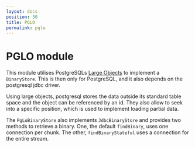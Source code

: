 ```yaml
---
layout: docs
position: 30
title: PGLO
permalink: pglo
---
```


# PGLO module

This module utilises PostgreSQLs [Large
Objects](https://www.postgresql.org/docs/current/largeobjects.html) to
implement a `BinaryStore`. This is then only for PostgreSQL, and it
also depends on the postgresql jdbc driver.

Using large objects, postgresql stores the data outside its standard
table space and the object can be referenced by an id. They also allow
to seek into a specific position, which is used to implement loading
partial data.

The `PgLoBinaryStore` also implements `JdbcBinaryStore` and provides
two methods to retrieve a binary. One, the default `findBinary`, uses
one connection per chunk. The other, `findBinaryStateful` uses a
connection for the entire stream.
